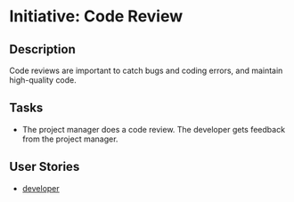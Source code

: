 # Initiative: Code Review

## Description
Code reviews are important to catch bugs and coding errors, and maintain high-quality code. 

## Tasks
* The project manager does a code review. The developer gets feedback from the project manager.

## User Stories
* [developer](stories/story_developer.md)